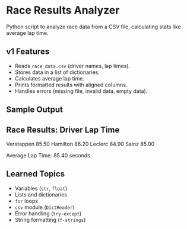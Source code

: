 # Race Results Analyzer
Python script to analyze race data from a CSV file, calculating stats like average lap time.

## v1 Features
- Reads `race_data.csv` (driver names, lap times).
- Stores data in a list of dictionaries.
- Calculates average lap time.
- Prints formatted results with aligned columns.
- Handles errors (missing file, invalid data, empty data).

## Sample Output

Race Results:
Driver          Lap Time
-------------------------
Verstappen      85.50
Hamilton        86.20
Leclerc         84.90
Sainz           85.00

Average Lap Time: 85.40 seconds


## Learned Topics
- Variables (`str`, `float`)
- Lists and dictionaries
- `for` loops
- `csv` module (`DictReader`)
- Error handling (`try-except`)
- String formatting (`f-strings`)


